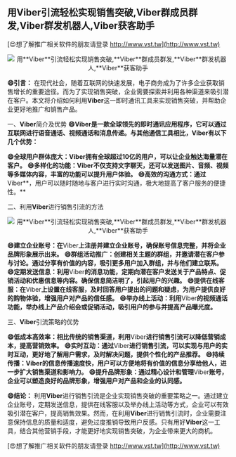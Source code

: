 ## **用**Viber**引流轻松实现销售突破,**Viber**群成员群发,**Viber**群发机器人,**Viber**获客助手**

[😍想了解推广相关软件的朋友请登录 http://www.vst.tw](http://www.vst.tw)

 <center><img src="https://vst.tw/MP4/tuiguang/png/1.png" alt="用**Viber**引流轻松实现销售突破,**Viber**群成员群发,**Viber**群发机器人,**Viber**获客助手"></center>

**😄引言：**
在现代社会，随着互联网的快速发展，电子商务成为了许多企业获取销售增长的重要途径。而为了实现销售突破，企业需要探索并利用各种渠道来吸引潜在客户。本文将介绍如何利用**Viber**这一即时通讯工具来实现销售突破，并帮助企业更好地推广和销售产品。

一、**Viber**简介及优势
**😄**Viber**是一款全球领先的即时通讯应用程序，它可以通过互联网进行语音通话、视频通话和消息传递。与其他通信工具相比，**Viber**有以下几个优势：**

**😄全球用户群体庞大：**Viber**拥有全球超过10亿的用户，可以让企业触达海量潜在客户。**
**😄多样化的功能：**Viber**不仅支持文字聊天，还可以发送图片、音频、视频等多媒体内容，丰富的功能可以提升用户体验。**
**😄高效的沟通方式：通过**Viber**，用户可以随时随地与客户进行实时沟通，极大地提高了客户服务的便捷性。**

二、利用**Viber**进行销售引流的方法

 <center><img src="https://vst.tw/MP4/tuiguang/png/2.png" alt="用**Viber**引流轻松实现销售突破,**Viber**群成员群发,**Viber**群发机器人,**Viber**获客助手"></center>

**😄建立企业账号：在**Viber**上注册并建立企业账号，确保账号信息完整，并将企业品牌形象展示出来。**
**😄群组活动推广：创建相关主题的群组，并邀请潜在客户参与讨论。通过分享有价值的内容，吸引更多用户加入群组，并与他们建立联系。**
**😄定期发送信息：利用**Viber**的消息功能，定期向潜在客户发送关于产品特点、促销活动和优惠信息等内容。确保信息简洁明了，引起用户的兴趣。**
**😄提供在线客服：在**Viber**上设置在线客服，及时回答用户提出的问题和疑虑，为用户提供良好的购物体验，增强用户对产品的信任感。**
**😄举办线上活动：利用**Viber**的视频通话功能，举办线上产品介绍会或促销活动，吸引用户的参与并提高产品曝光度。**

三、**Viber**引流策略的优势

**😄低成本高效率：相比传统的销售渠道，利用**Viber**进行销售引流可以降低营销成本，提高营销效率。**
**😄实时互动：通过**Viber**进行销售引流，可以实现与用户的实时互动，更好地了解用户需求，及时解决问题，提供个性化的产品推荐。**
**😄持续传播：**Viber**的信息传播速度快，用户可以方便地将有价值的信息分享给他人，进一步扩大销售渠道和影响力。**
**😄提升品牌形象：通过精心设计和管理**Viber**账号，企业可以塑造良好的品牌形象，增强用户对产品和企业的认同感。**

**😄结论：**
利用**Viber**进行销售引流是企业实现销售突破的重要策略之一。通过建立企业账号，定期发送信息，提供在线客服以及举办线上活动等方式，企业可以有效吸引潜在客户，提高销售效果。然而，在利用**Viber**进行销售引流时，企业需要注意保持信息的质量和适度，避免过度推销导致用户反感。只有用好**Viber**这一工具，结合其他营销手段，才能更好地实现销售突破，为企业带来更大的商机。

[😍想了解推广相关软件的朋友请登录 http://www.vst.tw](http://www.vst.tw)



